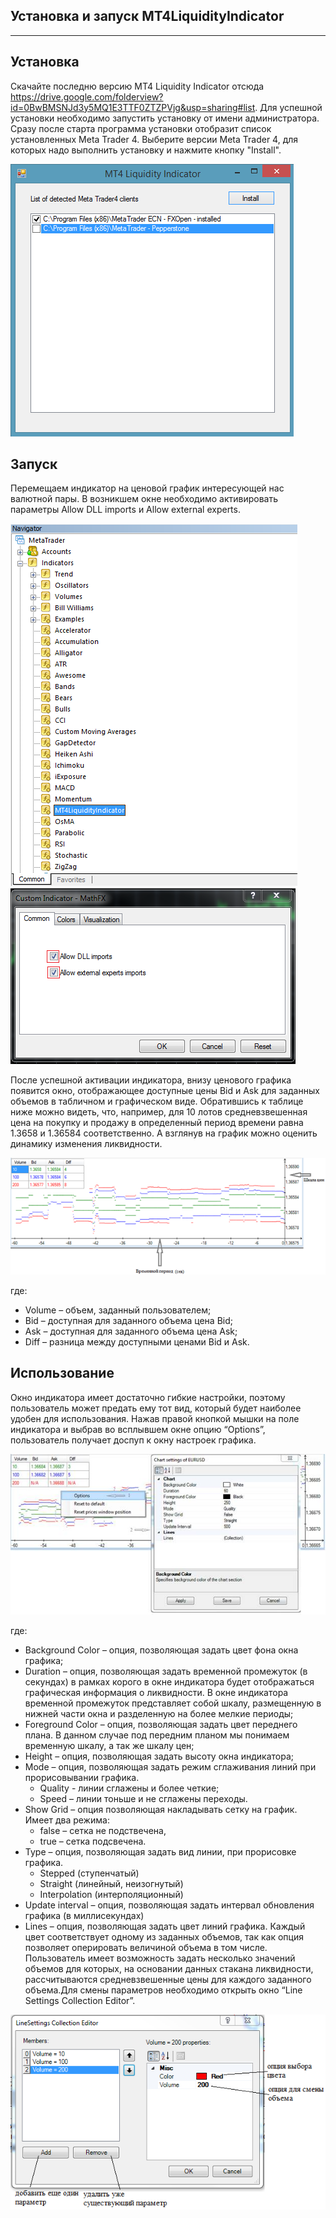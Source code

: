 Установка и запуск MT4LiquidityIndicator
----------------------------------
----------------------------------

Установка
-------------
Скачайте последню версию MT4 Liquidity Indicator отсюда https://drive.google.com/folderview?id=0BwBMSNJd3y5MQ1E3TTF0ZTZPVjg&usp=sharing#list. Для успешной установки необходимо запустить установку от имени администратора. Сразу после старта программа установки отобразит список установленных Meta Trader 4. Выберите версии Meta Trader 4, для которых надо выполнить установку и нажмите кнопку "Install".

![Installation](/Documentation/Images/Installation.png)


Запуск
-------------

Перемещаем индикатор на ценовой график интересующей нас валютной пары. В возникшем окне необходимо активировать параметры Allow DLL imports и Allow external experts.

![MT4LiquidityIndicator](/Documentation/Images/MT4LiquidityIndicator.png)
![Allow Dll Import](/Documentation/Images/AllowDllImport.png)


После успешной активации индикатора, внизу ценового графика появится окно, отображающее доступные цены Bid и Ask для заданных объемов в табличном и графическом виде. Обратившись к таблице ниже можно видеть, что, например, для 10 лотов средневзвешенная цена на покупку и продажу в определенный период времени равна 1.3658 и 1.36584 соответственно.  А взглянув на график можно оценить динамику изменения ликвидности.
 
 ![Current Quotes](/Documentation/Images/CurrentQuotes.png)
 
где:
* Volume – объем, заданный пользователем;
* Bid – доступная для заданного объема цена Bid;
* Ask – доступная для заданного объема цена Ask;
* Diff – разница между доступными ценами Bid и Ask. 


Использование
-------------

Окно индикатора имеет достаточно гибкие настройки, поэтому пользователь может предать ему тот вид, который будет наиболее удобен для использования. Нажав правой кнопкой мышки на поле индикатора и выбрав во всплывшем окне опцию “Options”, пользователь получает доспуп к окну настроек графика.

![View Options](/Documentation/Images/ViewOptions.jpg)

где:

* Background Color – опция, позволяющая задать цвет фона окна графика;
* Duration – опция, позволяющая задать временной промежуток (в секундах) в рамках корого в окне индикатора будет отображаться графическая информация о ликвидности. В окне индикатора временной промежуток представляет собой шкалу, размещенную в нижней части окна и разделенную на более мелкие периоды; 
* Foreground Color – опция, позволяющая задать цвет переднего плана. В данном случае под передним планом мы понимаем временную шкалу, а так же шкалу цен;
* Height – опция, позволяющая задать высоту окна индикатора;
* Mode – опция, позволяющая задать режим сглаживания линий при прорисовывании графика. 
  - Quality  - линии сглажены и более четкие;
  - Speed – линии тоньше и не сглажены переходы. 
* Show Grid – опция позволяющая накладывать сетку на график. Имеет два режима:
  - false – сетка не подствечена,
  - true – сетка подсвечена. 
* Type – опция, позволяющая задать вид линии, при прорисовке графика.
  - Stepped (ступенчатый)
  - Straight (линейный, неизогнутый)
  - Interpolation (интерполяционный)
* Update interval – опция, позволяющая задать интервал обновления графика (в миллисекундах)
* Lines – опция, позволяющая задать цвет линий графика. Каждый цвет соответствует одному из заданных объемов, так как опция позволяет оперировать величиной объема в том числе. Пользователь имеет возможность задать несколько значений объемов для которых, на основании данных стакана ликвидности, рассчитываются средневзвешенные цены для каждого заданного объема.Для смены параметров необходимо открыть окно  “Line Settings Collection Editor”.

![Line Settings Collection Editor](/Documentation/Images/LineSettingsCollectionEditor.png)
